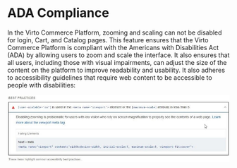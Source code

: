# ADA Compliance

In the Virto Commerce Platform, zooming and scaling can not be disabled for login, Cart, and Catalog pages. This feature ensures that the Virto Commerce Platform is compliant with the Americans with Disabilities Act (ADA) by allowing users to zoom and scale the interface.  It also ensures that all users, including those with visual impairments, can adjust the size of the content on the platform to improve readability and usability. It also adheres to accessibility guidelines that require web content to be accessible to people with disabilities:

![ADA compliance](media/ada-compliance.png)
